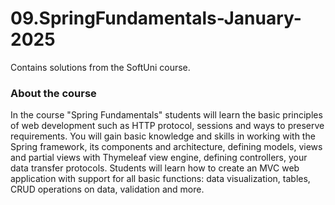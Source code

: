 # 09.SpringFundamentals-January-2025
Contains solutions from the SoftUni course.

<h3>About the course</h3> 
<p></p>In the course "Spring Fundamentals" students will learn the basic principles of web development such as HTTP protocol, sessions and ways to preserve requirements. You will gain basic knowledge and skills in working with the Spring framework, its components and architecture, defining models, views and partial views with Thymeleaf view engine, defining controllers, your data transfer protocols. Students will learn how to create an MVC web application with support for all basic functions: data visualization, tables, CRUD operations on data, validation and more.</p>
